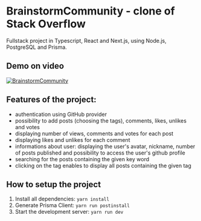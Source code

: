 # BrainstormCommunity - clone of Stack Overflow

Fullstack project in Typescript, React and Next.js, using Node.js, PostgreSQL and Prisma.

## Demo on video

[![BrainstormCommunity](https://img.youtube.com/vi/JfIdcK-RUr0/0.jpg)](https://www.youtube.com/watch?v=JfIdcK-RUr0)

## Features of the project:

- authentication using GitHub provider
- possibility to add posts (choosing the tags), comments, likes, unlikes and votes
- displaying number of views, comments and votes for each post
- displaying likes and unlikes for each comment
- informations about user: displaying the user's avatar, nickname, number of posts published and possibility to access the user's github profile
- searching for the posts containing the given key word
- clicking on the tag enables to display all posts containing the given tag

## How to setup the project

1. Install all dependencies: `yarn install`
2. Generate Prisma Client: `yarn run postinstall`
3. Start the development server: `yarn run dev`